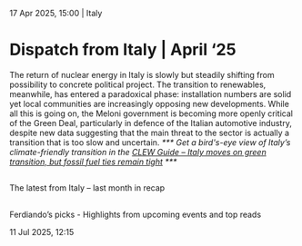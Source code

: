 17 Apr 2025, 15:00
| 
Italy
# Dispatch from Italy | April ‘25
The return of nuclear energy in Italy is slowly but steadily shifting from possibility to concrete political project. The transition to renewables, meanwhile, has entered a paradoxical phase: installation numbers are solid yet local communities are increasingly opposing new developments. While all this is going on, the Meloni government is becoming more openly critical of the Green Deal, particularly in defence of the Italian automotive industry, despite new data suggesting that the main threat to the sector is actually a transition that is too slow and uncertain. 
__***_ Get a bird's-eye view of Italy’s climate-friendly transition in the [CLEW Guide – Italy moves on green transition, but fossil fuel ties remain tight](https://www.cleanenergywire.org/factsheets/clew-guide-italy-moves-green-transition-fossil-ties-remain-tight) _***__


## 
The latest from Italy – last month in recap


## 
Ferdiando’s picks - Highlights from upcoming events and top reads


11 Jul 2025, 12:15